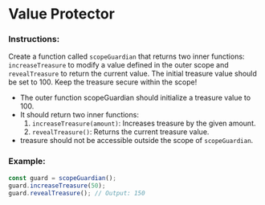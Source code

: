 # Value Protector

### Instructions:

Create a function called `scopeGuardian` that returns two inner functions: `increaseTreasure` to modify a value defined in the outer scope and `revealTreasure` to return the current value. The initial treasure value should be set to 100. Keep the treasure secure within the scope!

- The outer function scopeGuardian should initialize a treasure value to 100.
- It should return two inner functions:
  1. `increaseTreasure(amount)`: Increases treasure by the given amount.
  2. `revealTreasure()`: Returns the current treasure value.
- treasure should not be accessible outside the scope of `scopeGuardian`.

### Example:

```js
const guard = scopeGuardian();
guard.increaseTreasure(50);
guard.revealTreasure(); // Output: 150
```
